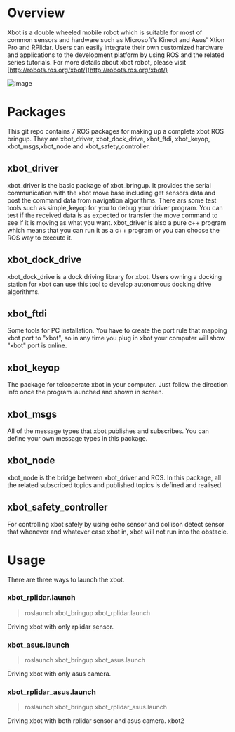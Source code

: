 # Overview
Xbot is a double wheeled mobile robot which is suitable for most of common sensors and hardware such as Microsoft's Kinect and Asus' Xtion Pro and RPlidar. Users can easily integrate their own customized hardware and applications to the development platform by using ROS and the related series tutorials. For more details about xbot robot, please visit [http://robots.ros.org/xbot/](http://robots.ros.org/xbot/)

![image](https://github.com/yowlings/xbot/blob/master/xbot.png)

# Packages
This git repo contains 7 ROS packages for making up a complete xbot ROS bringup. They are xbot_driver, xbot_dock_drive, xbot_ftdi, xbot_keyop, xbot_msgs,xbot_node and xbot_safety_controller.

## xbot_driver
xbot_driver is the basic package of xbot_bringup. It provides the serial communication with the xbot move base including get sensors data and post the command data from navigation algorithms. 
There ars some test tools such as simple_keyop for you to debug your driver program. You can test if the received data is as expected or transfer the move command to see if it is moving as what you want.
xbot_driver is also a pure c++ program which means that you can run it as a c++ program or you can choose the ROS way to execute it.

## xbot_dock_drive
xbot_dock_drive is a dock driving library for xbot. Users owning a docking station for xbot can use this tool to develop autonomous docking drive algorithms.

## xbot_ftdi
Some tools for PC installation. You have to create the port rule that mapping xbot port to "xbot", so in any time you plug in xbot your computer will show "xbot" port is online.

## xbot_keyop
The package for teleoperate xbot in your computer. Just follow the direction info once the program launched and shown in screen.

## xbot_msgs
All of the message types that xbot publishes and subscribes. You can define your own message types in this package.

## xbot_node
xbot_node is the bridge between xbot_driver and ROS. In this package, all the related subscribed topics and published topics is defined and realised. 

## xbot_safety_controller
For controlling xbot safely by using echo sensor and collison detect sensor that whenever and whatever case xbot in, xbot will not run into the obstacle.

# Usage
There are three ways to launch the xbot.
### xbot_rplidar.launch
>roslaunch xbot_bringup xbot_rplidar.launch

Driving xbot with only rplidar sensor.
### xbot_asus.launch
>roslaunch xbot_bringup xbot_asus.launch

Driving xbot with only asus camera.
### xbot_rplidar_asus.launch
>roslaunch xbot_bringup xbot_rplidar_asus.launch

Driving xbot with both rplidar sensor and asus camera.
xbot2
